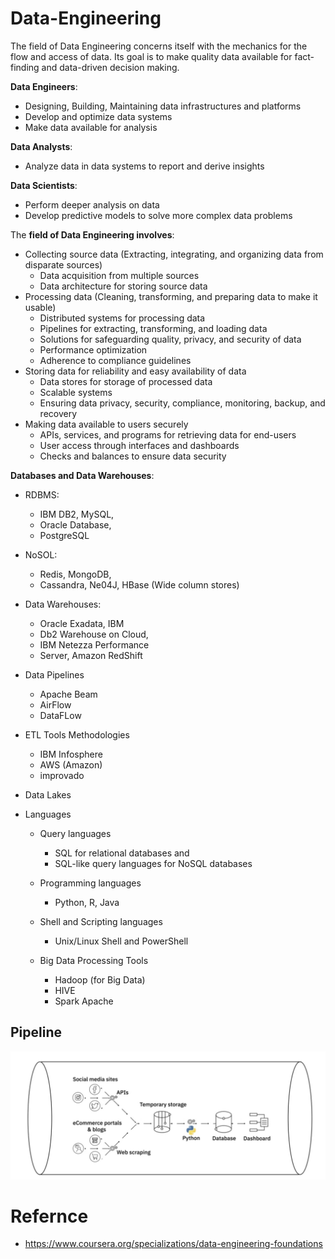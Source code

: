 # Data-Engineering

The field of Data Engineering concerns itself with the mechanics for the flow and access of data. Its goal is to make quality data available for fact-finding and data-driven decision making.

**Data Engineers**:
- Designing, Building, Maintaining data infrastructures and platforms
- Develop and optimize data systems
- Make data available for analysis

**Data Analysts**:
- Analyze data in data systems to report and derive insights

**Data Scientists**:
- Perform deeper analysis on data
- Develop predictive models to solve more complex data problems


The **field of Data Engineering involves**:
- Collecting source data (Extracting, integrating, and organizing data from disparate sources)
    - Data acquisition from multiple sources
    - Data architecture for storing source data
- Processing data (Cleaning, transforming, and preparing data to make it usable)
    - Distributed systems for processing data
    - Pipelines for extracting, transforming, and loading data
    - Solutions for safeguarding quality, privacy, and security of data
    - Performance optimization
    - Adherence to compliance guidelines
- Storing data for reliability and easy availability of data
    - Data stores for storage of processed data
    - Scalable systems
    - Ensuring data privacy, security, compliance, monitoring, backup, and recovery
- Making data available to users securely
    - APIs, services, and programs for retrieving data for end-users
    - User access through interfaces and dashboards
    - Checks and balances to ensure data security


**Databases and Data Warehouses**:
- RDBMS:
    - IBM DB2, MySQL,
    - Oracle Database,
    - PostgreSQL
- NoSOL:
    - Redis, MongoDB,
    - Cassandra, Ne04J, HBase (Wide column stores)
- Data Warehouses:
    - Oracle Exadata, IBM
    - Db2 Warehouse on Cloud,
    - IBM Netezza Performance
    - Server, Amazon RedShift

- Data Pipelines
    - Apache Beam
    - AirFlow
    - DataFLow

- ETL Tools Methodologies
    - IBM Infosphere
    - AWS (Amazon)
    - improvado

- Data Lakes

- Languages
    - Query languages
        - SQL for relational databases and 
        - SQL-like query languages for NoSQL databases
        
    - Programming languages
        - Python, R, Java
        
    - Shell and Scripting languages
        - Unix/Linux Shell and PowerShell
        
    - Big Data Processing Tools
        - Hadoop (for Big Data)
        - HIVE
        - Spark Apache
        
## Pipeline

![db_0](img/db_0.jpg "db_0")
        

# Refernce
- https://www.coursera.org/specializations/data-engineering-foundations
